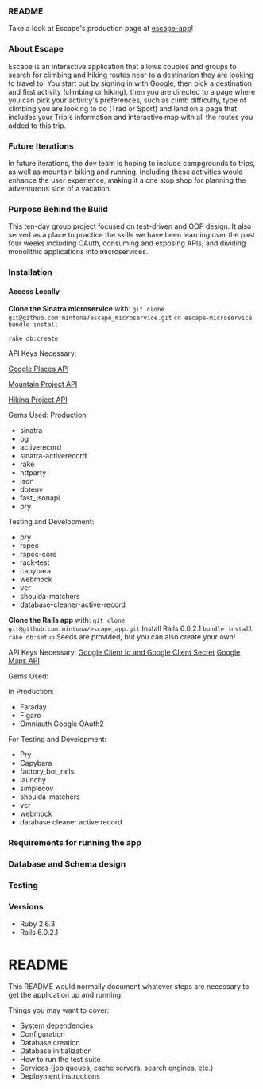 ### README

Take a look at Escape's production page at [escape-app](https://escape-app.herokuapp.com/)!

### About Escape

Escape is an interactive application that allows couples and groups to search for climbing and hiking routes near to a destination they are looking to travel to. You start out by signing in with Google, then pick a destination and first activity (climbing or hiking), then you are directed to a page where you can pick your activity's preferences, such as climb difficulty, type of climbing you are looking to do (Trad or Sport) and land on a page that includes your Trip's information and interactive map with all the routes you added to this trip.

### Future Iterations

In future iterations, the dev team is hoping to include campgrounds to trips, as well as mountain biking and running. Including these activities would enhance the user experience, making it a one stop shop for planning the adventurous side of a vacation.

### Purpose Behind the Build

This ten-day group project focused on test-driven and OOP design. It also served as a place to practice the skills we have been learning over the past four weeks including OAuth, consuming and exposing APIs, and dividing monolithic applications into microservices.

### Installation

#### Access Locally

**Clone the Sinatra microservice** with: `git clone git@github.com:mintona/escape_microservice.git`
`cd escape-microservice`
`bundle install`


`rake db:create`

API Keys Necessary:

[Google Places API](https://developers.google.com/places/web-service/intro)

[Mountain Project API](https://www.mountainproject.com/data)

[Hiking Project API](https://www.hikingproject.com/data)

Gems Used:
Production:
* sinatra
* pg
* activerecord
* sinatra-activerecord
* rake
* httparty
* json
* dotenv
* fast_jsonapi
* pry

Testing and Development:
* pry
* rspec
* rspec-core
* rack-test
* capybara
* webmock
* vcr
* shoulda-matchers
* database-cleaner-active-record


**Clone the Rails app** with: `git clone git@github.com:mintona/escape_app.git`
Install Rails 6.0.2.1
`bundle install`
`rake db:setup`
Seeds are provided, but you can also create your own!

API Keys Necessary:
[Google Client Id and Google Client Secret](https://console.developers.google.com/cloud-resource-manager)
[Google Maps API](https://developers.google.com/maps/documentation/javascript/get-api-key)

Gems Used:

In Production:
* Faraday
* Figaro
* Omniauth Google OAuth2

For Testing and Development:
* Pry
* Capybara
* factory_bot_rails
* launchy
* simplecov
* shoulda-matchers
* vcr
* webmock
* database cleaner active record





### Requirements for running the app
### Database and Schema design
### Testing
### Versions
- Ruby 2.6.3
- Rails 6.0.2.1

# README

This README would normally document whatever steps are necessary to get the
application up and running.

Things you may want to cover:


* System dependencies
* Configuration
* Database creation
* Database initialization
* How to run the test suite
* Services (job queues, cache servers, search engines, etc.)
* Deployment instructions
